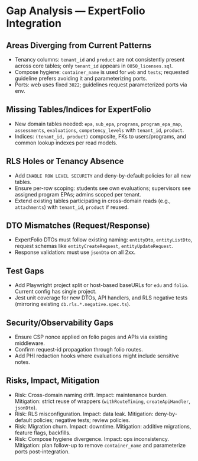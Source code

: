 # Gap Analysis — ExpertFolio Integration

## Areas Diverging from Current Patterns
- Tenancy columns: `tenant_id` and `product` are not consistently present across core tables; only `tenant_id` appears in `0050_licenses.sql`.
- Compose hygiene: `container_name` is used for `web` and `tests`; requested guideline prefers avoiding it and parameterizing ports.
- Ports: web uses fixed `3022`; guidelines request parameterized ports via env.

## Missing Tables/Indices for ExpertFolio
- New domain tables needed: `epa`, `sub_epa`, `programs`, `program_epa_map`, `assessments`, `evaluations`, `competency_levels` with `tenant_id`, `product`.
- Indices: `(tenant_id, product)` composite, FKs to users/programs, and common lookup indexes per read models.

## RLS Holes or Tenancy Absence
- Add `ENABLE ROW LEVEL SECURITY` and deny-by-default policies for all new tables.
- Ensure per-row scoping: students see own evaluations; supervisors see assigned program EPAs; admins scoped per tenant.
- Extend existing tables participating in cross-domain reads (e.g., `attachments`) with `tenant_id`, `product` if reused.

## DTO Mismatches (Request/Response)
- ExpertFolio DTOs must follow existing naming: `entityDto`, `entityListDto`, request schemas like `entityCreateRequest`, `entityUpdateRequest`.
- Response validation: must use `jsonDto` on all 2xx.

## Test Gaps
- Add Playwright project split or host-based baseURLs for `edu` and `folio`. Current config has single project.
- Jest unit coverage for new DTOs, API handlers, and RLS negative tests (mirroring existing `db.rls.*.negative.spec.ts`).

## Security/Observability Gaps
- Ensure CSP nonce applied on folio pages and APIs via existing middleware.
- Confirm request-id propagation through folio routes.
- Add PHI redaction hooks where evaluations might include sensitive notes.

## Risks, Impact, Mitigation
- Risk: Cross-domain naming drift. Impact: maintenance burden. Mitigation: strict reuse of wrappers (`withRouteTiming`, `createApiHandler`, `jsonDto`).
- Risk: RLS misconfiguration. Impact: data leak. Mitigation: deny-by-default policies; negative tests; review policies.
- Risk: Migration churn. Impact: downtime. Mitigation: additive migrations, feature flags, backfills.
- Risk: Compose hygiene divergence. Impact: ops inconsistency. Mitigation: plan follow-up to remove `container_name` and parameterize ports post-integration.



